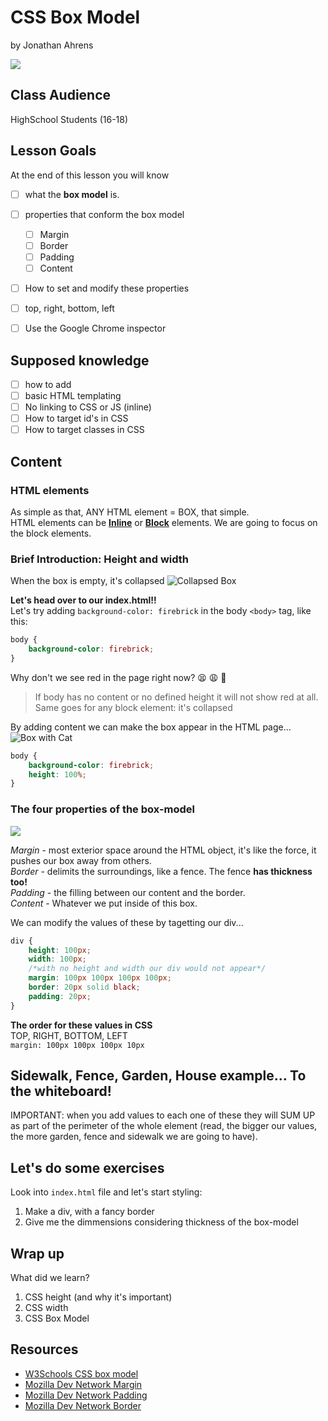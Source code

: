 # CSS Box Model
by Jonathan Ahrens

![](https://media.giphy.com/media/pkUDad439VgMU/giphy.gif)

## Class Audience  
HighSchool Students (16-18)  

## Lesson Goals
At the end of this lesson you will know
- [ ] what the **box model** is.
- [ ] properties that conform the box model
    - [ ] Margin
    - [ ] Border
    - [ ] Padding
    - [ ] Content
- [ ] How to set and modify these properties
- [ ] top, right, bottom, left
- [ ] Use the Google Chrome inspector


## Supposed knowledge
- [ ] how to add
- [ ] basic HTML templating
- [ ] No linking to CSS or JS (inline)
- [ ] How to target id's in CSS
- [ ] How to target classes in CSS

## Content
### HTML elements
As simple as that, ANY HTML element = BOX, that simple.  
HTML elements can be [**Inline**](https://developer.mozilla.org/en-US/docs/Web/HTML/Inline_elements) or [**Block**](https://developer.mozilla.org/en-US/docs/Web/HTML/Block-level_elements) elements. We are going to focus on the block elements.  

### Brief Introduction: Height and width 
When the box is empty, it's collapsed
![Collapsed Box](http://www.campshippers.com/photos/box/flat.jpg)  

**Let's head over to our index.html!!**  
Let's try adding `background-color: firebrick` in the body `<body>` tag, like this:  
```css
body {
    background-color: firebrick;
}
```

Why don't we see red in the page right now? 😫 😩 😤
> If body has no content or no defined height it will not show red at all. Same goes for any block element: it's collapsed  

By adding content we can make the box appear in the HTML page...  
![Box with Cat](http://cdn2-www.cattime.com/assets/uploads/2016/08/CardboardCollapsed.png)
```css
body {
    background-color: firebrick;
    height: 100%;
}
```

### The four properties of the box-model  
![](https://www.washington.edu/accesscomputing/webd2/student/unit3/images/boxmodel.gif)  

*Margin* - most exterior space around the HTML object, it's like the force, it pushes our box away from others.  
*Border* - delimits the surroundings, like a fence. The fence **has thickness too!**  
*Padding* - the filling between our content and the border.  
*Content* - Whatever we put inside of this box.  

We can modify the values of these by tagetting our div...  
```css
div {
    height: 100px;
    width: 100px;
    /*with no height and width our div would not appear*/
    margin: 100px 100px 100px 100px;
    border: 20px solid black;
    padding: 20px;
}
```

**The order for these values in CSS**  
TOP, RIGHT, BOTTOM, LEFT  
`margin: 100px 100px 100px 10px`  

## Sidewalk, Fence, Garden, House example... To the whiteboard!
IMPORTANT: when you add values to each one of these they will SUM UP as part of the perimeter of the whole element (read, the bigger our values, the more garden, fence and sidewalk we are going to have). 

## Let's do some exercises
Look into `index.html` file and let's start styling:
1. Make a div, with a fancy border  
2. Give me the dimmensions considering thickness of the box-model  

## Wrap up 
What did we learn?
1. CSS height (and why it's important)
2. CSS width
3. CSS Box Model

## Resources
- [W3Schools CSS box model](https://www.google.com/url?sa=t&rct=j&q=&esrc=s&source=web&cd=2&ved=0ahUKEwi9jrbF7t7UAhVKOT4KHamxCdAQFggsMAE&url=https%3A%2F%2Fwww.w3schools.com%2Fcss%2Fcss_boxmodel.asp&usg=AFQjCNFDEcG_RtTiv54J65CJ5iyZKa4SkQ&cad=rja)  
- [Mozilla Dev Network Margin](https://developer.mozilla.org/en-US/docs/Web/CSS/margin)  
- [Mozilla Dev Network Padding](https://developer.mozilla.org/en-US/docs/Web/CSS/padding)  
- [Mozilla Dev Network Border](https://developer.mozilla.org/en-US/docs/Web/CSS/border)  



